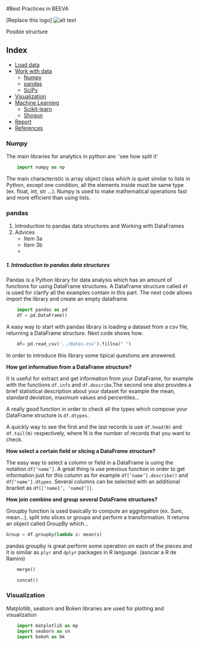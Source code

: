 #Best Practices in BEEVA

[Replace this logo] ![alt text](https://github.com/beeva/beeva-best-practices/blob/master/static/horizontal-beeva-logo.png "BEEVA")

Posible structure

## Index
  * [Load data](#load_data)
  * [Work with data](#work_data)
    * [Numpy](#numpy)
    * [pandas](#pandas)
    * [SciPy](#scipy)
  * [Visualization](#visualization)
  * [Machine Learning](#ml)
    * [Scikit-learn](#scikit-learn)
    * [Shogun](#shogun)
  * [Report](#report)
  * [References](#references)




### Numpy

The main libraries for analytics in python are: 'see how split it'

````python
    import numpy as np
````
The main characteristic is array object class which is quiet similar to lists in Python, except one condition, all the elements inside must be same type (ex. float, int, str ...). Numpy is used to make mathematical operations fast and more efficient than using lists.




### pandas
1. Introduction to pandas data structures and Working with DataFrames
2. Advices
   * Item 3a
   * Item 3b
   * 

##### 1. Introduction to pandas data structures
Pandas is a Python library for data analysis which has an amount of functions for using DataFrame structures. A DataFrame structure called `df` is used for clarify all the examples contain in this part. The next code allows import the library and create an empty dataframe.

````python
    import pandas as pd
    df = pd.DataFrame()
````

A easy way to start with pandas library is loading a dataset from a csv file, returning a DataFrame structure. Next code shows how.

````python
    df= pd.read_csv('../datos.csv').fillna(" ")
````

In order to introduce this library some tipical questions are answered. 

**How get information from a DataFrame structure?**

It is useful for extract and get information from your DataFrame, for example with the functions `df.info` and `df.describe`.The second one also provides a brief statistical description about your dataset for example the mean, standard deviation, maximum values and percentiles…

A really good function in order to check all the types which compose your DataFrame structure is `df.dtypes`.

A quickly way to see the first and the last records is use `df.head(N)` and `df.tail(N)` respectively, where N is the number of records that you want to check.

**How select a certain field or slicing a DataFrame structure?**

The easy way to select a column or field in a DataFrame is using the notation `df[‘name’]`. A great thing is use previous function in order to get information just for this column as for example `df[‘name’].describe()` and `df[‘name’].dtypes`. Several columns can be selected with an additional bracket as `df[[‘name1’, ‘name2’]]`.


**How join combine and group several DataFrame structures?**

Groupby function is used basically to compute an aggregation (ex. Sum, mean…), split into slices or groups and perform a transformation. It returns an object called GroupBy which...

````python
Group = df.groupby(lambda s: mean(s)
````

pandas groupby is great perform some operation on each of the pieces and it is similar as `plyr` and `dplyr` packages in R language. (asociar a R de Ramiro)



````python
    merge()
````

````python
    concat()
````


### Visualization
Matplotlib, seaborn and Boken libraries are used for plotting and visualization
````python
    import matplotlib as mp
    import seaborn as sn
    import bokeh as bk
````
